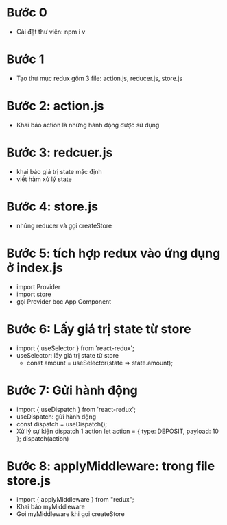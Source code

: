 # Bước 0
- Cài đặt thư viện: npm i v
# Bước 1
- Tạo thư mục redux gồm 3 file: action.js, reducer.js, store.js
# Bước 2: action.js
- Khai báo action là những hành động được sử dụng
# Bước 3: redcuer.js
- khai báo giá trị state mặc định
- viết hàm xử lý state
# Bước 4: store.js
- nhúng reducer và gọi createStore
# Bước 5: tích hợp redux vào ứng dụng ở index.js
- import Provider
- import store
- gọi Provider bọc App Component
# Bước 6: Lấy giá trị state từ store
- import { useSelector } from 'react-redux';
- useSelector: lấy giá trị state từ store
    + const amount = useSelector(state => state.amount);
# Bước 7: Gửi hành động
- import { useDispatch } from 'react-redux';
- useDispatch: gửi hành động
- const dispatch = useDispatch();
- Xử lý sự kiện dispatch 1 action
        let action = {
            type: DEPOSIT,
            payload: 10
        };
        dispatch(action)
# Bước 8: applyMiddleware: trong file store.js
- import { applyMiddleware } from "redux";
- Khai báo myMiddleware
- Gọi myMiddleware khi gọi createStore


